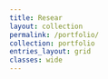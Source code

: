 ```yaml
---
title: Resear
layout: collection
permalink: /portfolio/
collection: portfolio
entries_layout: grid
classes: wide
---
```

